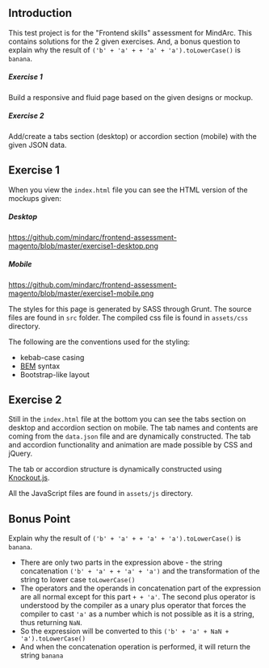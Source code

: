 Introduction
---
This test project is for the "Frontend skills" assessment for MindArc. This contains solutions for the 2 given exercises. And, a bonus question to explain why the result of `('b' + 'a' + + 'a' + 'a').toLowerCase()` is `banana`.

##### Exercise 1
Build a responsive and fluid page based on the given designs or mockup.

##### Exercise 2
Add/create a tabs section (desktop) or accordion section (mobile) with the given JSON data.


Exercise 1
---
When you view the `index.html` file you can see the HTML version of the mockups given:

##### Desktop
https://github.com/mindarc/frontend-assessment-magento/blob/master/exercise1-desktop.png

##### Mobile
https://github.com/mindarc/frontend-assessment-magento/blob/master/exercise1-mobile.png


The styles for this page is generated by SASS through Grunt. The source files are found in `src` folder. The compiled css file is found in `assets/css` directory.

The following are the conventions used for the styling:
- kebab-case casing
- [BEM](https://medium.com/@andrew_barnes/bem-and-sass-a-perfect-match-5e48d9bc3894) syntax
- Bootstrap-like layout


Exercise 2
---
Still in the `index.html` file at the bottom you can see the tabs section on desktop and accordion section on mobile. The tab names and contents are coming from the `data.json` file and are dynamically constructed. The tab and accordion functionality and animation are made possible by CSS and jQuery. 

The tab or accordion structure is dynamically constructed using [Knockout.js](https://knockoutjs.com/).

All the JavaScript files are found in `assets/js` directory.


Bonus Point
---
Explain why the result of `('b' + 'a' + + 'a' + 'a').toLowerCase()` is `banana`.

- There are only two parts in the expression above - the string concatenation `('b' + 'a' + + 'a' + 'a')` and the transformation of the string to lower case `toLowerCase()`
- The operators and the operands in concatenation part of the expression are all normal except for this part `+ + 'a'`. The second plus operator is understood by the compiler as a unary plus operator that forces the compiler to cast `'a'` as a number which is not possible as it is a string, thus returning `NaN`.
- So the expression will be converted to this `('b' + 'a' + NaN + 'a').toLowerCase()`
- And when the concatenation operation is performed, it will return the string `banana`
